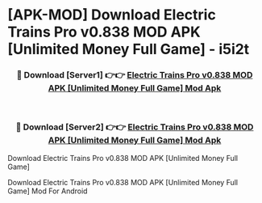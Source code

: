 # [APK-MOD] Download Electric Trains Pro v0.838 MOD APK [Unlimited Money Full Game] - i5i2t


<div align="center">
<h3>🔴 Download [Server1] 👉👉 <a href="https://apk-comot.site?title=Electric_Trains_Pro_v0.838_MOD_APK_[Unlimited_Money_Full_Game]">Electric Trains Pro v0.838 MOD APK [Unlimited Money Full Game] Mod Apk</a></h3><br>
<h3>🔴 Download [Server2] 👉👉 <a href="https://apk-comot.site?title=Electric_Trains_Pro_v0.838_MOD_APK_[Unlimited_Money_Full_Game]">Electric Trains Pro v0.838 MOD APK [Unlimited Money Full Game] Mod Apk</a></h3>
</div>



Download Electric Trains Pro v0.838 MOD APK [Unlimited Money Full Game] 

Download Electric Trains Pro v0.838 MOD APK [Unlimited Money Full Game] Mod For Android